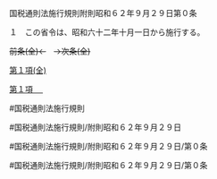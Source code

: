 国税通則法施行規則附則昭和６２年９月２９日第０条

１　この省令は、昭和六十二年十月一日から施行する。

~~前条(全)←~~　~~→次条(全)~~

[第１項(全)](国税通則法施行規則附則昭和６２年９月２９日第０条第１項_.md)  

[第１項 　 ](国税通則法施行規則附則昭和６２年９月２９日第０条第１項.md)  

#国税通則法施行規則

#国税通則法施行規則/附則昭和６２年９月２９日

#国税通則法施行規則/附則昭和６２年９月２９日/第０条

#国税通則法施行規則/附則昭和６２年９月２９日/第０条

